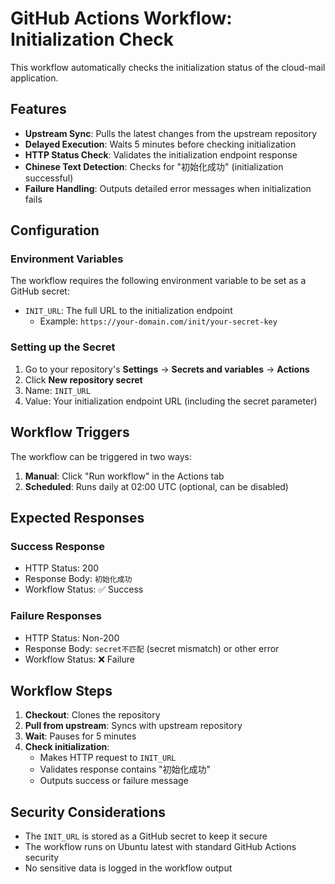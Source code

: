 # GitHub Actions Workflow: Initialization Check

This workflow automatically checks the initialization status of the cloud-mail application.

## Features

- **Upstream Sync**: Pulls the latest changes from the upstream repository
- **Delayed Execution**: Waits 5 minutes before checking initialization
- **HTTP Status Check**: Validates the initialization endpoint response
- **Chinese Text Detection**: Checks for "初始化成功" (initialization successful)
- **Failure Handling**: Outputs detailed error messages when initialization fails

## Configuration

### Environment Variables

The workflow requires the following environment variable to be set as a GitHub secret:

- `INIT_URL`: The full URL to the initialization endpoint
  - Example: `https://your-domain.com/init/your-secret-key`

### Setting up the Secret

1. Go to your repository's **Settings** → **Secrets and variables** → **Actions**
2. Click **New repository secret**
3. Name: `INIT_URL`
4. Value: Your initialization endpoint URL (including the secret parameter)

## Workflow Triggers

The workflow can be triggered in two ways:

1. **Manual**: Click "Run workflow" in the Actions tab
2. **Scheduled**: Runs daily at 02:00 UTC (optional, can be disabled)

## Expected Responses

### Success Response
- HTTP Status: 200
- Response Body: `初始化成功`
- Workflow Status: ✅ Success

### Failure Responses
- HTTP Status: Non-200
- Response Body: `secret不匹配` (secret mismatch) or other error
- Workflow Status: ❌ Failure

## Workflow Steps

1. **Checkout**: Clones the repository
2. **Pull from upstream**: Syncs with upstream repository
3. **Wait**: Pauses for 5 minutes
4. **Check initialization**: 
   - Makes HTTP request to `INIT_URL`
   - Validates response contains "初始化成功"
   - Outputs success or failure message

## Security Considerations

- The `INIT_URL` is stored as a GitHub secret to keep it secure
- The workflow runs on Ubuntu latest with standard GitHub Actions security
- No sensitive data is logged in the workflow output